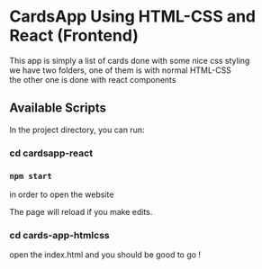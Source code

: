 # CardsApp Using HTML-CSS and React (Frontend)

This app is simply a list of cards done with some nice css styling <br>
we have two folders, one of them is with normal HTML-CSS <br>
the other one is done with react components

## Available Scripts

In the project directory, you can run:

### cd cardsapp-react 
### `npm start`

in order to open the website<br>

The page will reload if you make edits.<br />

### cd cards-app-htmlcss
open the index.html and you should be good to go !

 
